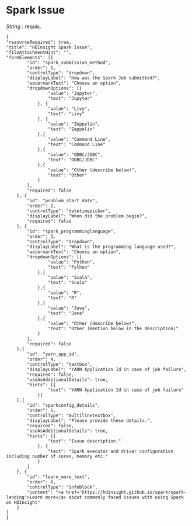 <properties
	pageTitle="HDInsight Spark Issue"
	description="HDInsight Spark Issue"
	authors="bharathsreenivas"
	selfHelpType="problemScopingQuestions"
	supportTopicIds="32511212,32511213,32511216,32511215"
	productPesIds="15078"
	cloudEnvironments="public"
	schemaVersion="1"
/>


# Spark Issue



*String* : requis.




	{
	"resourceRequired": true,
	"title": "HDInsight Spark Issue",
	"fileAttachmentHint": "",
	"formElements": [{
			"id": "spark_submission_method",
			"order": 1,
			"controlType": "dropdown",
			"displayLabel": "How was the Spark Job submitted?",
			"watermarkText": "Choose an option",
			"dropdownOptions": [{
					"value": "Jupyter",
					"text": "Jupyter"
				}, {
					"value": "Livy",
					"text": "Livy"
				}, {
					"value": "Zeppelin",
					"text": "Zeppelin"
				},{
					"value": "Command Line",
					"text": "Command Line"
				},{
					"value": "ODBC/JDBC",
					"text": "ODBC/JDBC"
				},{
					"value": "Other (describe below)",
					"text": "Other"
				}
			],
			"required": false
		}, {
			"id": "problem_start_date",
			"order": 2,
			"controlType": "datetimepicker",
			"displayLabel": "When did the problem begin?",
			"required": false
		}, {
			"id": "spark_programminglanguage",
			"order": 3,
			"controlType": "dropdown",
			"displayLabel": "What is the programming language used?",
			"watermarkText": "Choose an option",
			"dropdownOptions": [{
					"value": "Python",
					"text": "Python"
				},{
					"value": "Scala",
					"text": "Scala"
				},{
					"value": "R",
					"text": "R"
				},{
					"value": "Java",
					"text": "Java"
				},{
					"value": "Other (describe below)",
					"text": "Other (mention below in the description)"
				}
			],
			"required": false
		},{
			"id": "yarn_app_id",
			"order": 4,
			"controlType": "textbox",
			"displayLabel": "YARN Application Id in case of job failure",
			"required": false,
			"useAsAdditionalDetails": true,
			"hints": [{
					"text": "YARN Application Id in case of job failure"
				}]
		},{
			"id": "sparkconfig_details",
			"order": 5,
			"controlType": "multilinetextbox",
			"displayLabel": "Please provide these details.",
			"required": false,
			"useAsAdditionalDetails": true,
			"hints": [{
					"text": "Issue description."
				}, {
					"text": "Spark executor and driver configuration including number of cores, memory etc."
				}
			]
		}, {
			"id": "learn_more_text",
			"order": 6,
			"controlType": "infoblock",
			"content": "<a href='https://hdinsight.github.io/spark/spark-landing'>Learn more</a> about commonly faced issues with using Spark on HDInsight"
		}
	]
	}

